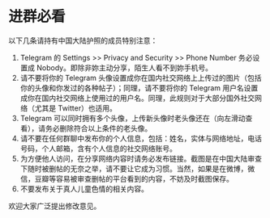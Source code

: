 # 进群必看
以下几条请持有中国大陆护照的成员特别注意：
1.	Telegram 的 Settings >> Privacy and Security >> Phone Number 务必设置成 Nobody。即除非妳主动分享，陌生人看不到妳手机号。
2.	请不要将你的 Telegram 头像设置成你在国内社交网络上上传过的图片（包括你的头像和你发过的各种帖子）；同理，请不要将你的 Telegram 用户名设置成你在国内社交网络上使用过的用户名。同理，此规则对于大部分国外社交网络（尤其是 Twitter）也适用。
3.	Telegram 可以同时拥有多个头像，上传新头像时老头像还在（向左滑动查看），请务必删除符合以上条件的老头像。
4.	请不要在任何群聊中发布你的个人信息，包括：姓名，实体与网络地址，电话号码，个人邮箱，含有个人信息的社交网络账号。
5.	为方便他人访问，在分享网络内容时请务必发布链接。截图是在中国大陆审查下随时被删帖的无奈之举，请不要让它成为习惯。当然，如果是在微博，微信，豆瓣等容易被审查删帖的平台看到的内容，不妨及时截图保存。
6.	不要发布关于真人儿童色情的相关内容。

欢迎大家广泛提出修改意见。
